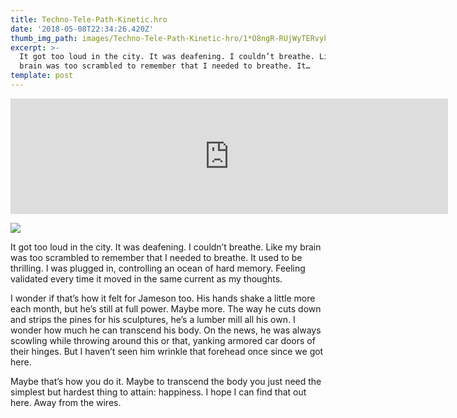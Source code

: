 ```yaml
---
title: Techno-Tele-Path-Kinetic.hro
date: '2018-05-08T22:34:26.420Z'
thumb_img_path: images/Techno-Tele-Path-Kinetic-hro/1*O8ngR-RUjWyTERvyk3Jm0g.jpeg
excerpt: >-
  It got too loud in the city. It was deafening. I couldn’t breathe. Like my
  brain was too scrambled to remember that I needed to breathe. It…
template: post
---
```

<iframe src="https://play.ht/embed/?article_url=https://medium.com/_p/techno-tele-path-kinetic-hro-5e4c5e4fda56" width="700" height="185" frameborder="0" scrolling="no"></iframe>

![](/images/Techno-Tele-Path-Kinetic-hro/1*O8ngR-RUjWyTERvyk3Jm0g.jpeg)

It got too loud in the city. It was deafening. I couldn’t breathe. Like my brain was too scrambled to remember that I needed to breathe. It used to be thrilling. I was plugged in, controlling an ocean of hard memory. Feeling validated every time it moved in the same current as my thoughts.

I wonder if that’s how it felt for Jameson too. His hands shake a little more each month, but he’s still at full power. Maybe more. The way he cuts down and strips the pines for his sculptures, he’s a lumber mill all his own. I wonder how much he can transcend his body. On the news, he was always scowling while throwing around this or that, yanking armored car doors of their hinges. But I haven’t seen him wrinkle that forehead once since we got here.

Maybe that’s how you do it. Maybe to transcend the body you just need the simplest but hardest thing to attain: happiness. I hope I can find that out here. Away from the wires.
